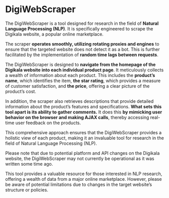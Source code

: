 # DigiWebScraper
The DigiWebScraper is a tool designed for research in the field of **Natural Language Processing (NLP)**. It is specifically engineered to scrape the Digikala website, a popular online marketplace.

The scraper **operates smoothly, utilizing rotating proxies and engines** to ensure that the targeted website does not detect it as a bot. This is further facilitated by the implementation of **random time lags between requests**.

The DigiWebScraper is designed to **navigate from the homepage of the Digikala website into each individual product page**. It meticulously collects a wealth of information about each product. This includes the **product’s name**, which identifies the item, **the star rating**, which provides a measure of customer satisfaction, and **the price**, offering a clear picture of the product’s cost.

In addition, the scraper also retrieves descriptions that provide detailed information about the product’s features and specifications. **What sets this tool apart is its ability to gather comments.** It does this **by mimicking user behavior on the browser and making AJAX calls**, thereby accessing real-time user feedback on the products.

This comprehensive approach ensures that the DigiWebScraper provides a holistic view of each product, making it an invaluable tool for research in the field of Natural Language Processing (NLP).

Please note that due to potential platform and API changes on the Digikala website, the DigiWebScraper may not currently be operational as it was written some time ago.

This tool provides a valuable resource for those interested in NLP research, offering a wealth of data from a major online marketplace. However, please be aware of potential limitations due to changes in the target website’s structure or policies.
